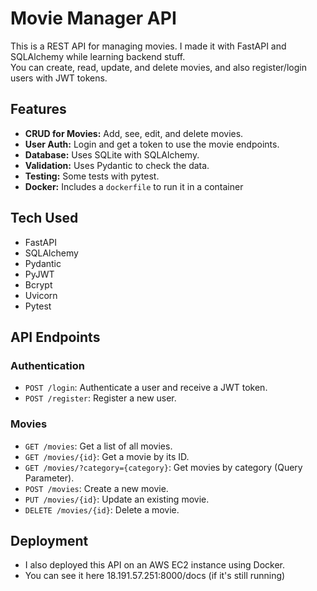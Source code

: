 # Movie Manager API

This is a REST API for managing movies. I made it with FastAPI and SQLAlchemy while learning backend stuff.  
You can create, read, update, and delete movies, and also register/login users with JWT tokens.

## Features

* **CRUD for Movies:** Add, see, edit, and delete movies.  
* **User Auth:** Login and get a token to use the movie endpoints.  
* **Database:** Uses SQLite with SQLAlchemy.  
* **Validation:** Uses Pydantic to check the data.  
* **Testing:** Some tests with pytest.  
* **Docker:** Includes a `dockerfile` to run it in a container

## Tech Used

* FastAPI  
* SQLAlchemy  
* Pydantic  
* PyJWT  
* Bcrypt  
* Uvicorn  
* Pytest 

## API Endpoints

### Authentication

*   `POST /login`: Authenticate a user and receive a JWT token.
*   `POST /register`: Register a new user.

### Movies

*   `GET /movies`: Get a list of all movies.
*   `GET /movies/{id}`: Get a movie by its ID.
*   `GET /movies/?category={category}`: Get movies by category (Query Parameter).
*   `POST /movies`: Create a new movie.
*   `PUT /movies/{id}`: Update an existing movie.
*   `DELETE /movies/{id}`: Delete a movie.

## Deployment
* I also deployed this API on an AWS EC2 instance using Docker. 
* You can see it here 18.191.57.251:8000/docs (if it's still running)


